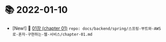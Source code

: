 # 📚 2022-01-10
- [New!] 📗 [01장 (chapter 01)](https://til.qriositylog.com/featured/backend/spring/스프링-부트와-AWS로-혼자-구현하는-웹-서비스/chapter-01) `repo: docs/backend/spring/스프링-부트와-AWS로-혼자-구현하는-웹-서비스/chapter-01.md`

